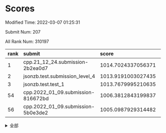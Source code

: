 # Scores

Modified Time: 2022-03-07 01:25:31

Submit Num: 207

All Rank Num: 310197

| rank |               submit               |       score        |       sigma        | pk_num |
| :--- | :--------------------------------- | :----------------- | :----------------- | :----- |
| 1    | cpp.21_12_24.submission-2b2ea0d7   | 1014.7024337056371 | 0.8092663482532558 | 5990   |
| 2    | jsonzb.test.submission_level_4     | 1013.9191003027435 | 0.8137921810439692 | 5992   |
| 3    | jsonzb.test.test_1                 | 1013.7679995210635 | 0.8469598608109477 | 5989   |
| 54   | cpp.2022_01_09.submission-816672bd | 1006.3812843199837 | 0.7254170923606593 | 5995   |
| 56   | cpp.2022_01_09.submission-5b0e3de2 | 1005.0987929314482 | 0.7145183764645765 | 5997   |


<details>
<summary>全部</summary>

| rank |                 submit                 |       score        |       sigma        | pk_num |
| :--- | :------------------------------------- | :----------------- | :----------------- | :----- |
| 1    | cpp.21_12_24.submission-2b2ea0d7       | 1014.7024337056371 | 0.8092663482532558 | 5990   |
| 2    | jsonzb.test.submission_level_4         | 1013.9191003027435 | 0.8137921810439692 | 5992   |
| 3    | jsonzb.test.test_1                     | 1013.7679995210635 | 0.8469598608109477 | 5989   |
| 4    | gobigger.level_3.submission_level_3_0  | 1011.344120761892  | 0.7818437065766621 | 5991   |
| 5    | gobigger.level_3.submission_level_3_31 | 1011.2590665572708 | 0.7516368938042747 | 5995   |
| 6    | gobigger.level_3.submission_level_3_45 | 1011.2383387748664 | 0.7689512888065809 | 5992   |
| 7    | gobigger.level_3.submission_level_3_46 | 1011.0600481171151 | 0.7650046017108684 | 5991   |
| 8    | gobigger.level_3.submission_level_3_34 | 1011.0396797276592 | 0.7486167952314812 | 5991   |
| 9    | gobigger.level_3.submission_level_3_25 | 1011.0148407370584 | 0.7940483229633353 | 5999   |
| 10   | gobigger.level_3.submission_level_3_38 | 1010.620547021857  | 0.7367813305529313 | 5995   |
| 11   | gobigger.level_3.submission_level_3_4  | 1010.6127720177024 | 0.7868387634844248 | 5996   |
| 12   | gobigger.level_3.submission_level_3_14 | 1010.5813322934898 | 0.7407278939414205 | 5998   |
| 13   | gobigger.level_3.submission_level_3_47 | 1010.5486411739498 | 0.7704300996508892 | 5991   |
| 14   | gobigger.level_3.submission_level_3_43 | 1010.5071849334452 | 0.7766322243863518 | 5995   |
| 15   | gobigger.level_3.submission_level_3_27 | 1010.4787275138522 | 0.7587047152038213 | 5995   |
| 16   | gobigger.level_3.submission_level_3_44 | 1010.4192966315156 | 0.7444968518698365 | 5993   |
| 17   | gobigger.level_3.submission_level_3_19 | 1010.3581550098867 | 0.750225930549685  | 5993   |
| 18   | gobigger.level_3.submission_level_3_22 | 1010.3030393933984 | 0.7658409901397141 | 5990   |
| 19   | gobigger.level_3.submission_level_3_18 | 1010.2682539309139 | 0.750227330657164  | 5996   |
| 20   | gobigger.level_3.submission_level_3_2  | 1010.2114470520605 | 0.750955446800769  | 5998   |
| 21   | gobigger.level_3.submission_level_3_37 | 1010.1300316526969 | 0.7587739349883763 | 5993   |
| 22   | gobigger.level_3.submission_level_3_36 | 1010.0744391357563 | 0.7620765652540747 | 5991   |
| 23   | gobigger.level_3.submission_level_3_48 | 1010.0461020385634 | 0.779284462656713  | 5996   |
| 24   | gobigger.level_3.submission_level_3_41 | 1009.8823319002466 | 0.7522869096594986 | 5991   |
| 25   | gobigger.level_3.submission_level_3_35 | 1009.877855632664  | 0.7562141915269612 | 5998   |
| 26   | gobigger.level_3.submission_level_3_21 | 1009.8011971416973 | 0.7719052554103548 | 5993   |
| 27   | gobigger.level_3.submission_level_3_32 | 1009.7637318794156 | 0.7623699784963955 | 5990   |
| 28   | gobigger.level_3.submission_level_3_7  | 1009.7183151842345 | 0.7468917491030318 | 5997   |
| 29   | gobigger.level_3.submission_level_3_15 | 1009.6973780624085 | 0.7616387915374964 | 5992   |
| 30   | gobigger.level_3.submission_level_3_11 | 1009.6971943192171 | 0.7560264678638129 | 5992   |
| 31   | gobigger.level_3.submission_level_3_9  | 1009.6932675164342 | 0.7588821938418099 | 5991   |
| 32   | gobigger.level_3.submission_level_3_1  | 1009.671791699889  | 0.7532193890025963 | 5989   |
| 33   | gobigger.level_3.submission_level_3_13 | 1009.6698331286409 | 0.7566971365908836 | 5993   |
| 34   | gobigger.level_3.submission_level_3_49 | 1009.4649131034253 | 0.7537185668096981 | 5997   |
| 35   | gobigger.level_3.submission_level_3_20 | 1009.4571219731283 | 0.7637259413662184 | 5998   |
| 36   | gobigger.level_3.submission_level_3_23 | 1009.4494358568165 | 0.7566172266903876 | 5993   |
| 37   | gobigger.level_3.submission_level_3_28 | 1009.3548092219422 | 0.7735774151274052 | 5996   |
| 38   | gobigger.level_3.submission_level_3_29 | 1009.2858225387478 | 0.7504856215301103 | 5998   |
| 39   | gobigger.level_3.submission_level_3_16 | 1009.2470648982675 | 0.7764778241837132 | 5995   |
| 40   | gobigger.level_3.submission_level_3_42 | 1009.1849401553197 | 0.745849694771372  | 6003   |
| 41   | gobigger.level_3.submission_level_3_30 | 1009.1838594688538 | 0.7513767367701858 | 5996   |
| 42   | gobigger.level_3.submission_level_3_8  | 1009.1679841863206 | 0.7331526009327859 | 5992   |
| 43   | gobigger.level_3.submission_level_3_26 | 1009.1106333972652 | 0.7375763921436341 | 5999   |
| 44   | gobigger.level_3.submission_level_3_5  | 1009.0955482367202 | 0.739801853853817  | 5996   |
| 45   | gobigger.level_3.submission_level_3_6  | 1008.8557645429289 | 0.7523775296516143 | 5989   |
| 46   | gobigger.level_3.submission_level_3_24 | 1008.8225952268638 | 0.7454983382197272 | 5995   |
| 47   | gobigger.level_3.submission_level_3_10 | 1008.7329259389836 | 0.7286314675446112 | 5992   |
| 48   | gobigger.level_3.submission_level_3_40 | 1008.712449552145  | 0.7690196396102387 | 5994   |
| 49   | gobigger.level_3.submission_level_3_39 | 1008.3839852750076 | 0.7611716150058211 | 5997   |
| 50   | gobigger.level_3.submission_level_3_17 | 1008.3814442092647 | 0.7325237774281511 | 5995   |
| 51   | gobigger.level_3.submission_level_3_33 | 1008.3222567233146 | 0.7332940297498344 | 5992   |
| 52   | gobigger.level_3.submission_level_3_3  | 1008.1937858925501 | 0.7441893336852603 | 5989   |
| 53   | gobigger.level_3.submission_level_3_12 | 1008.1263108150969 | 0.7246001775773663 | 6000   |
| 54   | cpp.2022_01_09.submission-816672bd     | 1006.3812843199837 | 0.7254170923606593 | 5995   |
| 55   | gobigger.level_1.submission_level_1_36 | 1005.4760269028717 | 0.7400196666509845 | 5993   |
| 56   | cpp.2022_01_09.submission-5b0e3de2     | 1005.0987929314482 | 0.7145183764645765 | 5997   |
| 57   | gobigger.level_1.submission_level_1_4  | 1004.8571078092139 | 0.7297367762224685 | 5991   |
| 58   | gobigger.level_1.submission_level_1_12 | 1004.5900786599874 | 0.7166601981711148 | 5992   |
| 59   | gobigger.level_1.submission_level_1_22 | 1004.4228012617182 | 0.7089442435065633 | 5990   |
| 60   | gobigger.level_1.submission_level_1_34 | 1004.3884062414418 | 0.7247299153275708 | 5995   |
| 61   | gobigger.level_1.submission_level_1_37 | 1004.3820430921281 | 0.7300230527957602 | 5997   |
| 62   | gobigger.level_1.submission_level_1_10 | 1004.3178806374964 | 0.7115736424274669 | 5998   |
| 63   | gobigger.level_1.submission_level_1_39 | 1004.2921887552213 | 0.7113636867122235 | 5997   |
| 64   | gobigger.level_1.submission_level_1_48 | 1004.2695025826786 | 0.720587614753002  | 5997   |
| 65   | gobigger.level_1.submission_level_1_24 | 1004.0606298084443 | 0.715107708978554  | 5999   |
| 66   | gobigger.level_1.submission_level_1_3  | 1004.0595306195645 | 0.726468331080075  | 5996   |
| 67   | gobigger.level_1.submission_level_1_32 | 1003.7055790999068 | 0.722102420324447  | 5997   |
| 68   | gobigger.level_1.submission_level_1_46 | 1003.6966317913813 | 0.7112376411676012 | 5990   |
| 69   | gobigger.level_1.submission_level_1_25 | 1003.6921068095153 | 0.7205703701641758 | 5993   |
| 70   | gobigger.level_1.submission_level_1_20 | 1003.6852027333979 | 0.7128009619807645 | 5997   |
| 71   | gobigger.level_1.submission_level_1_41 | 1003.5861704393192 | 0.716582965092916  | 5993   |
| 72   | gobigger.level_1.submission_level_1_9  | 1003.585013948584  | 0.7103399101385208 | 5993   |
| 73   | gobigger.level_1.submission_level_1_49 | 1003.5526721650472 | 0.7078421074958625 | 5990   |
| 74   | gobigger.level_1.submission_level_1_28 | 1003.4721459551937 | 0.7116077800782209 | 5995   |
| 75   | gobigger.level_1.submission_level_1_33 | 1003.3659918127851 | 0.7215399352617828 | 5993   |
| 76   | gobigger.level_1.submission_level_1_11 | 1003.3207122623825 | 0.7215600360990163 | 5987   |
| 77   | gobigger.level_1.submission_level_1_38 | 1003.2976123513789 | 0.7156464467797623 | 5993   |
| 78   | gobigger.level_1.submission_level_1_14 | 1003.2787362929816 | 0.7184034462769003 | 5994   |
| 79   | gobigger.level_1.submission_level_1_44 | 1003.2483150860605 | 0.7099934252637555 | 5992   |
| 80   | gobigger.level_1.submission_level_1_5  | 1003.243302059003  | 0.7207333813191554 | 5993   |
| 81   | gobigger.level_1.submission_level_1_35 | 1003.2392386182823 | 0.7196547995327941 | 5994   |
| 82   | gobigger.level_1.submission_level_1_42 | 1003.2286122547722 | 0.7115091837911506 | 5998   |
| 83   | gobigger.level_1.submission_level_1_0  | 1003.2225588151096 | 0.7192774633199784 | 5995   |
| 84   | gobigger.level_1.submission_level_1_16 | 1003.1824660552039 | 0.7174836933857319 | 5994   |
| 85   | gobigger.level_1.submission_level_1_27 | 1003.1466518939164 | 0.7156883677161546 | 5992   |
| 86   | gobigger.level_1.submission_level_1_6  | 1003.1330771705391 | 0.7178314542600637 | 5999   |
| 87   | gobigger.level_1.submission_level_1_2  | 1003.1210159787471 | 0.7177116773825168 | 5995   |
| 88   | gobigger.level_1.submission_level_1_29 | 1003.0831117932411 | 0.7018519695650871 | 5998   |
| 89   | gobigger.level_1.submission_level_1_13 | 1003.0496315243731 | 0.7198081519801601 | 5994   |
| 90   | gobigger.level_1.submission_level_1_43 | 1003.0299034668209 | 0.724912056185477  | 5988   |
| 91   | gobigger.level_1.submission_level_1_15 | 1002.9399880817522 | 0.7102258217805936 | 5996   |
| 92   | gobigger.level_1.submission_level_1_18 | 1002.9337834745668 | 0.7177694166920456 | 5995   |
| 93   | gobigger.level_1.submission_level_1_1  | 1002.8915282748967 | 0.7165717864669187 | 5993   |
| 94   | gobigger.level_1.submission_level_1_19 | 1002.8578382582248 | 0.7045181636142211 | 5998   |
| 95   | gobigger.level_1.submission_level_1_21 | 1002.8302295788712 | 0.712700198201119  | 5992   |
| 96   | gobigger.level_1.submission_level_1_45 | 1002.8002344037138 | 0.712625049547272  | 5991   |
| 97   | gobigger.level_1.submission_level_1_23 | 1002.6547481716339 | 0.7193098300671269 | 5996   |
| 98   | gobigger.level_1.submission_level_1_8  | 1002.6410257705184 | 0.7153184492008392 | 5996   |
| 99   | gobigger.level_1.submission_level_1_47 | 1002.5951677982877 | 0.7081805726786917 | 5994   |
| 100  | gobigger.level_1.submission_level_1_7  | 1002.3808333546584 | 0.7162052446992077 | 5995   |
| 101  | gobigger.level_1.submission_level_1_30 | 1002.3189458842132 | 0.7205257525237658 | 5998   |
| 102  | gobigger.level_1.submission_level_1_31 | 1002.312062150695  | 0.7176991586947188 | 5992   |
| 103  | gobigger.level_1.submission_level_1_40 | 1001.9126723727535 | 0.7158015433364938 | 5995   |
| 104  | gobigger.level_1.submission_level_1_17 | 1001.5234234044864 | 0.7088493994586874 | 5994   |
| 105  | gobigger.level_1.submission_level_1_26 | 1000.7218927059545 | 0.7145623798069025 | 5995   |
| 106  | gobigger.random.submission_random_13   | 997.2128209877496  | 0.7033489362374041 | 5986   |
| 107  | gobigger.random.submission_random_42   | 997.105023823612   | 0.7007229321939435 | 5994   |
| 108  | gobigger.random.submission_random_25   | 996.942670337305   | 0.7076582695034142 | 5994   |
| 109  | gobigger.random.submission_random_1    | 996.9003021593244  | 0.7054484465255937 | 5992   |
| 110  | gobigger.random.submission_random_38   | 996.8078454293417  | 0.7040796932554961 | 5996   |
| 111  | gobigger.random.submission_random_28   | 996.7501174823303  | 0.7042406779115641 | 5996   |
| 112  | gobigger.random.submission_random_35   | 996.6908336468268  | 0.6995230657039039 | 5992   |
| 113  | gobigger.random.submission_random_10   | 996.680923488837   | 0.7180866897084849 | 5994   |
| 114  | gobigger.random.submission_random_44   | 996.6319327733685  | 0.7049688522907769 | 5993   |
| 115  | gobigger.random.submission_random_43   | 996.578680648164   | 0.7058570736160392 | 5996   |
| 116  | gobigger.random.submission_random_39   | 996.5376690512021  | 0.7122753369312533 | 5992   |
| 117  | gobigger.random.submission_random_37   | 996.49001242098    | 0.7061764134228083 | 5997   |
| 118  | gobigger.random.submission_random_36   | 996.4827605512903  | 0.7143920983150579 | 5996   |
| 119  | gobigger.random.submission_random_49   | 996.4555622971047  | 0.7076030095386239 | 5994   |
| 120  | gobigger.random.submission_random_6    | 996.447650204367   | 0.7032218856763104 | 5993   |
| 121  | gobigger.random.submission_random_40   | 996.4183475464146  | 0.7057447718254701 | 5994   |
| 122  | gobigger.random.submission_random_4    | 996.3586939035786  | 0.7096117598922632 | 5993   |
| 123  | gobigger.random.submission_random_26   | 996.3561532539959  | 0.7016435368992295 | 5996   |
| 124  | gobigger.random.submission_random_33   | 996.3083280990057  | 0.7077368193793949 | 5992   |
| 125  | gobigger.random.submission_random_9    | 996.2976885178791  | 0.7149915681831732 | 5995   |
| 126  | gobigger.random.submission_random_15   | 996.2634715165304  | 0.7142834901369867 | 5994   |
| 127  | gobigger.random.submission_random_48   | 996.0186370911997  | 0.7015093829296642 | 5993   |
| 128  | gobigger.random.submission_random_19   | 995.982132513947   | 0.7055869758986764 | 5996   |
| 129  | gobigger.random.submission_random_8    | 995.807373002119   | 0.7069153294246141 | 5992   |
| 130  | gobigger.random.submission_random_3    | 995.7952082780531  | 0.701496894281785  | 5995   |
| 131  | gobigger.random.submission_random_32   | 995.7937565006976  | 0.7203668159859092 | 5995   |
| 132  | gobigger.random.submission_random_7    | 995.7856023837047  | 0.7243302226383163 | 5990   |
| 133  | gobigger.random.submission_random_21   | 995.774927095476   | 0.7077824719042256 | 5992   |
| 134  | gobigger.random.submission_random_45   | 995.7654970285331  | 0.7207614120332378 | 5988   |
| 135  | gobigger.random.submission_random_41   | 995.7337007310867  | 0.7137893435304881 | 5992   |
| 136  | gobigger.random.submission_random_0    | 995.7266407777403  | 0.7087893653751388 | 5998   |
| 137  | gobigger.random.submission_random_46   | 995.6197454396     | 0.7143787275600076 | 5994   |
| 138  | gobigger.random.submission_random_24   | 995.5392286493588  | 0.6961486801784748 | 5996   |
| 139  | gobigger.random.submission_random_11   | 995.5065790147926  | 0.7227040003830857 | 5987   |
| 140  | gobigger.random.submission_random_18   | 995.5057299174957  | 0.7031915434028656 | 5998   |
| 141  | gobigger.random.submission_random_2    | 995.4935662222734  | 0.7063583064739168 | 5999   |
| 142  | gobigger.random.submission_random_20   | 995.4504261608813  | 0.7097848723243451 | 5996   |
| 143  | gobigger.random.submission_random_34   | 995.4448231748858  | 0.7129823232874596 | 5998   |
| 144  | gobigger.random.submission_random_23   | 995.427934105975   | 0.7145566139564398 | 6000   |
| 145  | gobigger.random.submission_random_22   | 995.4253671812163  | 0.7209483309955378 | 5993   |
| 146  | gobigger.random.submission_random_16   | 995.3819399383765  | 0.7036348088837554 | 5998   |
| 147  | gobigger.random.submission_random_14   | 995.2431783734423  | 0.7064521926336245 | 5991   |
| 148  | gobigger.random.submission_random_27   | 995.1766914809144  | 0.7324130570053222 | 5998   |
| 149  | gobigger.random.submission_random_12   | 995.1359135835808  | 0.6950458505609256 | 5996   |
| 150  | gobigger.random.submission_random_29   | 995.1332074429747  | 0.7166064096207756 | 5995   |
| 151  | gobigger.random.submission_random_17   | 995.0818660808981  | 0.7178009219930684 | 5994   |
| 152  | gobigger.random.submission_random_31   | 994.8565054358143  | 0.7164948045482602 | 5991   |
| 153  | gobigger.random.submission_random_5    | 994.8182375480114  | 0.7252341036489198 | 5998   |
| 154  | gobigger.random.submission_random_47   | 994.5450890310591  | 0.7252665818241323 | 5993   |
| 155  | gobigger.random.submission_random_30   | 994.4320600163484  | 0.7316620517353916 | 5998   |
| 156  | gobigger.level_2.submission_level_2_14 | 994.0253995709753  | 0.7397530347855963 | 5995   |
| 157  | gobigger.level_2.submission_level_2_41 | 993.9872740169484  | 0.7179035867873197 | 5996   |
| 158  | gobigger.level_2.submission_level_2_24 | 993.7826081517178  | 0.7301908757643658 | 5995   |
| 159  | gobigger.level_2.submission_level_2_22 | 993.7791414523348  | 0.7491828757574848 | 5991   |
| 160  | gobigger.level_2.submission_level_2_20 | 993.3375402228442  | 0.7473202872055776 | 5995   |
| 161  | gobigger.level_2.submission_level_2_46 | 993.2692492462966  | 0.7266527241104973 | 5993   |
| 162  | gobigger.level_2.submission_level_2_19 | 993.2473504485836  | 0.7397076211555612 | 5998   |
| 163  | gobigger.level_2.submission_level_2_4  | 993.1923090965064  | 0.7391949956968694 | 5991   |
| 164  | gobigger.level_2.submission_level_2_9  | 993.1597280086092  | 0.7349620699857972 | 5996   |
| 165  | gobigger.level_2.submission_level_2_3  | 993.1287469242667  | 0.7243242916255664 | 5991   |
| 166  | gobigger.level_2.submission_level_2_23 | 993.0858817182376  | 0.7523249338009994 | 5995   |
| 167  | gobigger.level_2.submission_level_2_34 | 993.06572912778    | 0.73144466441136   | 5993   |
| 168  | gobigger.level_2.submission_level_2_44 | 993.007596167528   | 0.7369238623441601 | 5993   |
| 169  | gobigger.level_2.submission_level_2_49 | 992.9273273943329  | 0.7211174377266463 | 5991   |
| 170  | gobigger.level_2.submission_level_2_6  | 992.9223188357383  | 0.7200096304275181 | 5999   |
| 171  | gobigger.level_2.submission_level_2_15 | 992.8716682407197  | 0.7431489810850821 | 5999   |
| 172  | gobigger.level_2.submission_level_2_32 | 992.6894395650136  | 0.7495231582500832 | 5994   |
| 173  | gobigger.level_2.submission_level_2_11 | 992.6826978213085  | 0.7391703632157803 | 5993   |
| 174  | gobigger.level_2.submission_level_2_13 | 992.6821456573681  | 0.7433706330950246 | 5993   |
| 175  | gobigger.level_2.submission_level_2_25 | 992.6357262926867  | 0.7456918752313558 | 5998   |
| 176  | gobigger.level_2.submission_level_2_7  | 992.6287982929392  | 0.7437443058659434 | 5995   |
| 177  | gobigger.level_2.submission_level_2_39 | 992.6081899010081  | 0.7527064429146104 | 5991   |
| 178  | gobigger.level_2.submission_level_2_30 | 992.5955409899666  | 0.746959432367682  | 5998   |
| 179  | gobigger.level_2.submission_level_2_47 | 992.5433645141015  | 0.73730514028819   | 5992   |
| 180  | gobigger.level_2.submission_level_2_21 | 992.4966395523343  | 0.7290430925564781 | 5993   |
| 181  | gobigger.level_2.submission_level_2_2  | 992.4872845937     | 0.7362531994355254 | 5997   |
| 182  | gobigger.level_2.submission_level_2_10 | 992.3274938928131  | 0.7454799563483501 | 5990   |
| 183  | gobigger.level_2.submission_level_2_48 | 992.3030645723977  | 0.7403069835465492 | 5993   |
| 184  | gobigger.level_2.submission_level_2_42 | 992.2864299743547  | 0.7654310718118296 | 5996   |
| 185  | gobigger.level_2.submission_level_2_12 | 992.1637962779678  | 0.728090733351166  | 5993   |
| 186  | gobigger.level_2.submission_level_2_27 | 992.1176424805984  | 0.7334111008051498 | 5994   |
| 187  | gobigger.level_2.submission_level_2_37 | 992.0757424123055  | 0.7395088760315692 | 5993   |
| 188  | gobigger.level_2.submission_level_2_40 | 991.9007488593282  | 0.746771940847591  | 5997   |
| 189  | gobigger.level_2.submission_level_2_1  | 991.8037399583254  | 0.7416665137079185 | 5996   |
| 190  | gobigger.level_2.submission_level_2_18 | 991.7908692590192  | 0.7631185478502885 | 5993   |
| 191  | gobigger.level_2.submission_level_2_38 | 991.7634889814882  | 0.7532367228337825 | 5990   |
| 192  | gobigger.level_2.submission_level_2_36 | 991.6333833649004  | 0.743371946517984  | 5988   |
| 193  | gobigger.level_2.submission_level_2_29 | 991.405297755956   | 0.7434428806786002 | 5994   |
| 194  | gobigger.level_2.submission_level_2_16 | 991.3812538888419  | 0.7523959175160666 | 5994   |
| 195  | gobigger.level_2.submission_level_2_33 | 991.3026985391889  | 0.7516216038440741 | 5997   |
| 196  | gobigger.level_2.submission_level_2_31 | 991.2095743704269  | 0.7492851107933531 | 5989   |
| 197  | gobigger.level_2.submission_level_2_5  | 991.1514131331803  | 0.7526847204648663 | 5995   |
| 198  | gobigger.level_2.submission_level_2_8  | 991.1023207159602  | 0.7542721372651676 | 5989   |
| 199  | gobigger.level_2.submission_level_2_43 | 991.033226742992   | 0.7553474254141155 | 5990   |
| 200  | gobigger.level_2.submission_level_2_0  | 990.9245697446137  | 0.7732177623832621 | 5997   |
| 201  | gobigger.level_2.submission_level_2_45 | 990.7952031971171  | 0.7597119156729139 | 5996   |
| 202  | gobigger.level_2.submission_level_2_26 | 990.6431162666677  | 0.7490045424270328 | 5998   |
| 203  | gobigger.level_2.submission_level_2_17 | 990.4294513277018  | 0.7475741152684151 | 5994   |
| 204  | gobigger.level_2.submission_level_2_35 | 990.2205136077325  | 0.7587029187282007 | 5995   |
| 205  | gobigger.level_2.submission_level_2_28 | 988.5773088930201  | 0.7997423632794327 | 5993   |
| 206  | gobigger.none.submission_none_1        | 979.1961311318432  | 1.2925704385697827 | 5998   |
| 207  | gobigger.none.submission_none_0        | 975.9160141528481  | 1.5027699880440097 | 5995   |

</details>